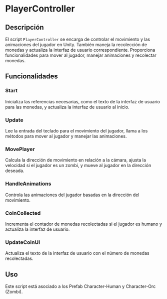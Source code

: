 # PlayerController

## Descripción
El script `PlayerController` se encarga de controlar el movimiento y las animaciones del jugador en Unity. También maneja la recolección de monedas y actualiza la interfaz de usuario correspondiente. Proporciona funcionalidades para mover al jugador, manejar animaciones y recolectar monedas.

## Funcionalidades

### Start
Inicializa las referencias necesarias, como el texto de la interfaz de usuario para las monedas, y actualiza la interfaz de usuario al inicio.

### Update
Lee la entrada del teclado para el movimiento del jugador, llama a los métodos para mover al jugador y manejar las animaciones.

### MovePlayer
Calcula la dirección de movimiento en relación a la cámara, ajusta la velocidad si el jugador es un zombi, y mueve al jugador en la dirección deseada.

### HandleAnimations
Controla las animaciones del jugador basadas en la dirección del movimiento.

### CoinCollected
Incrementa el contador de monedas recolectadas si el jugador es humano y actualiza la interfaz de usuario.

### UpdateCoinUI
Actualiza el texto de la interfaz de usuario con el número de monedas recolectadas.

## Uso
Este script está asociado a los Prefab Character-Human y Character-Orc (Zombi).